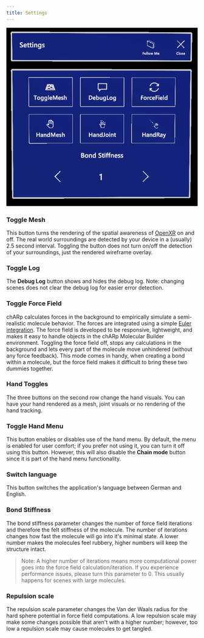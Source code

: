 ```yaml
---
title: Settings
---
```


<img src="/images/manual/settings.png" alt="Settings Menu" class="mx-auto max-w-md" />

### Toggle Mesh
This button turns the rendering of the spatial awareness of [OpenXR](https://www.khronos.org/OpenXR/) on and off.
The real world surroundings are detected by your device in a (usually) 2.5 second interval.
Toggling the button does not turn on/off the detection of your surroundings, just the rendered wireframe overlay.

### Toggle Log
The **Debug Log** button shows and hides the debug log.
Note: changing scenes does not clear the debug log for easier error detection.

### Toggle Force Field
chARp calculates forces in the background to empirically simulate a semi-realistic molecule behavior.
The forces are integrated using a simple [Euler integration](https://en.wikipedia.org/wiki/Euler_method).
The force field is developed to be responsive, lightweight, and makes it easy to handle objects in the chARp Molecular Builder environment.
Toggling the force field off, stops any calculations in the background and lets every part of the molecule move unhindered (without any force feedback).
This mode comes in handy, when creating a bond within a molecule, but the force field makes it difficult to bring these two dummies together.

### Hand Toggles
The three buttons on the second row change the hand visuals.
You can have your hand rendered as a mesh, joint visuals or no rendering of the hand tracking.

### Toggle Hand Menu
This button enables or disables use of the hand menu. By default, the menu is enabled for user comfort; if you prefer not using it, you can turn it off using this button.
However, this will also disable the **Chain mode** button since it is part of the hand menu functionality.

### Switch language
This button switches the application's language between German and English.

### Bond Stiffness
The bond stiffness parameter changes the number of force field iterations and therefore the felt stiffness of the molecule.
The number of iterations changes how fast the molecule will go into it's minimal state.
A lower number makes the molecules feel rubbery, higher numbers will keep the structure intact.
 > Note: A higher number of iterations means more computational power goes into the force field calculation/iteration.
 > If you experience performance issues, please turn this parameter to 0.
 > This usually happens for scenes with large molecules.

### Repulsion scale
The repulsion scale parameter changes the Van der Waals radius for the hard sphere potential in force field computations.
A low repulsion scale may make some changes possible that aren't with a higher number; 
however, too low a repulsion scale may cause molecules to get tangled.